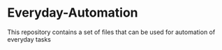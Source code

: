 # Everyday-Automation
This repository contains a set of files that can be used for automation of everyday tasks
